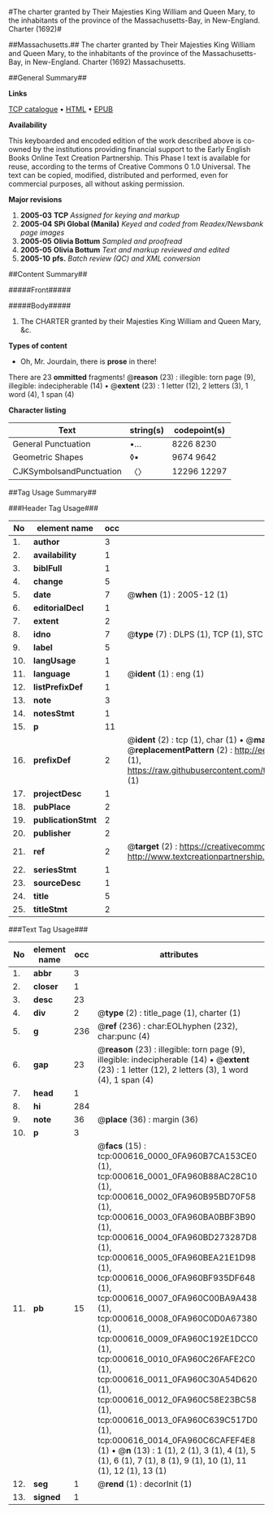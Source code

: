 #The charter granted by Their Majesties King William and Queen Mary, to the inhabitants of the province of the Massachusetts-Bay, in New-England. Charter (1692)#

##Massachusetts.##
The charter granted by Their Majesties King William and Queen Mary, to the inhabitants of the province of the Massachusetts-Bay, in New-England.
Charter (1692)
Massachusetts.

##General Summary##

**Links**

[TCP catalogue](http://www.ota.ox.ac.uk/tcp/)  • 
[HTML](http://tei.it.ox.ac.uk/tcp/Texts-HTML/free/N00/N00492.html)  • 
[EPUB](http://tei.it.ox.ac.uk/tcp/Texts-EPUB/free/N00/N00492.epub)

**Availability**

This keyboarded and encoded edition of the
	       work described above is co-owned by the institutions
	       providing financial support to the Early English Books
	       Online Text Creation Partnership. This Phase I text is
	       available for reuse, according to the terms of Creative
	       Commons 0 1.0 Universal. The text can be copied,
	       modified, distributed and performed, even for
	       commercial purposes, all without asking permission.

**Major revisions**

1. __2005-03__ __TCP__ *Assigned for keying and markup*
1. __2005-04__ __SPi Global (Manila)__ *Keyed and coded from Readex/Newsbank page images*
1. __2005-05__ __Olivia Bottum__ *Sampled and proofread*
1. __2005-05__ __Olivia Bottum__ *Text and markup reviewed and edited*
1. __2005-10__ __pfs.__ *Batch review (QC) and XML conversion*

##Content Summary##

#####Front#####

#####Body#####

1. The CHARTER granted by their Majesties King William and Queen Mary, &c.

**Types of content**

  * Oh, Mr. Jourdain, there is **prose** in there!

There are 23 **ommitted** fragments! 
 @__reason__ (23) : illegible: torn page (9), illegible: indecipherable (14)  •  @__extent__ (23) : 1 letter (12), 2 letters (3), 1 word (4), 1 span (4)

**Character listing**


|Text|string(s)|codepoint(s)|
|---|---|---|
|General Punctuation|•…|8226 8230|
|Geometric Shapes|◊▪|9674 9642|
|CJKSymbolsandPunctuation|〈〉|12296 12297|

##Tag Usage Summary##

###Header Tag Usage###

|No|element name|occ|attributes|
|---|---|---|---|
|1.|__author__|3||
|2.|__availability__|1||
|3.|__biblFull__|1||
|4.|__change__|5||
|5.|__date__|7| @__when__ (1) : 2005-12 (1)|
|6.|__editorialDecl__|1||
|7.|__extent__|2||
|8.|__idno__|7| @__type__ (7) : DLPS (1), TCP (1), STC (2), NOTIS (1), IMAGE-SET (1), EVANS-CITATION (1)|
|9.|__label__|5||
|10.|__langUsage__|1||
|11.|__language__|1| @__ident__ (1) : eng (1)|
|12.|__listPrefixDef__|1||
|13.|__note__|3||
|14.|__notesStmt__|1||
|15.|__p__|11||
|16.|__prefixDef__|2| @__ident__ (2) : tcp (1), char (1)  •  @__matchPattern__ (2) : ([0-9\-]+):([0-9IVX]+) (1), (.+) (1)  •  @__replacementPattern__ (2) : http://eebo.chadwyck.com/downloadtiff?vid=$1&page=$2 (1), https://raw.githubusercontent.com/textcreationpartnership/Texts/master/tcpchars.xml#$1 (1)|
|17.|__projectDesc__|1||
|18.|__pubPlace__|2||
|19.|__publicationStmt__|2||
|20.|__publisher__|2||
|21.|__ref__|2| @__target__ (2) : https://creativecommons.org/publicdomain/zero/1.0/ (1), http://www.textcreationpartnership.org/docs/. (1)|
|22.|__seriesStmt__|1||
|23.|__sourceDesc__|1||
|24.|__title__|5||
|25.|__titleStmt__|2||


###Text Tag Usage###

|No|element name|occ|attributes|
|---|---|---|---|
|1.|__abbr__|3||
|2.|__closer__|1||
|3.|__desc__|23||
|4.|__div__|2| @__type__ (2) : title_page (1), charter (1)|
|5.|__g__|236| @__ref__ (236) : char:EOLhyphen (232), char:punc (4)|
|6.|__gap__|23| @__reason__ (23) : illegible: torn page (9), illegible: indecipherable (14)  •  @__extent__ (23) : 1 letter (12), 2 letters (3), 1 word (4), 1 span (4)|
|7.|__head__|1||
|8.|__hi__|284||
|9.|__note__|36| @__place__ (36) : margin (36)|
|10.|__p__|3||
|11.|__pb__|15| @__facs__ (15) : tcp:000616_0000_0FA960B7CA153CE0 (1), tcp:000616_0001_0FA960B88AC28C10 (1), tcp:000616_0002_0FA960B95BD70F58 (1), tcp:000616_0003_0FA960BA0BBF3B90 (1), tcp:000616_0004_0FA960BD273287D8 (1), tcp:000616_0005_0FA960BEA21E1D98 (1), tcp:000616_0006_0FA960BF935DF648 (1), tcp:000616_0007_0FA960C00BA9A438 (1), tcp:000616_0008_0FA960C0D0A67380 (1), tcp:000616_0009_0FA960C192E1DCC0 (1), tcp:000616_0010_0FA960C26FAFE2C0 (1), tcp:000616_0011_0FA960C30A54D620 (1), tcp:000616_0012_0FA960C58E23BC58 (1), tcp:000616_0013_0FA960C639C517D0 (1), tcp:000616_0014_0FA960C6CAFEF4E8 (1)  •  @__n__ (13) : 1 (1), 2 (1), 3 (1), 4 (1), 5 (1), 6 (1), 7 (1), 8 (1), 9 (1), 10 (1), 11 (1), 12 (1), 13 (1)|
|12.|__seg__|1| @__rend__ (1) : decorInit (1)|
|13.|__signed__|1||
